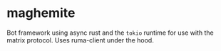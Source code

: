 # maghemite

Bot framework using async rust and the `tokio` runtime for use with the matrix protocol.
Uses ruma-client under the hood.